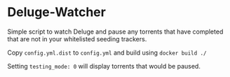 # Deluge-Watcher

Simple script to watch Deluge and pause any torrents that have completed that are not in your whitelisted seeding trackers. 

Copy `config.yml.dist` to `config.yml` and build using `docker build ./`

Setting `testing_mode: 0` will display torrents that would be paused.